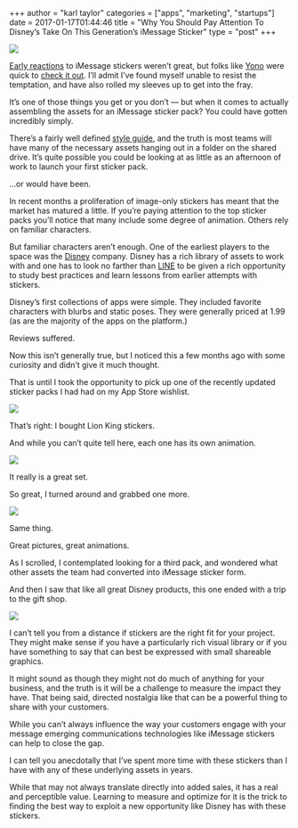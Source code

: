 +++
author = "karl taylor"
categories = ["apps", "marketing", "startups"]
date = 2017-01-17T01:44:46
title = "Why You Should Pay Attention To Disney’s Take On This Generation’s iMessage Sticker"
type = "post"
+++

  ![](https://raw.githubusercontent.com/karljtaylor/kjt/blog/content/assets/34706-1gt3rpx9dpumm8eq0aopmra.png)  


 [Early reactions](http://www.theverge.com/2016/6/14/11935476/apple-imessage-ios-10-snapchat-facebook-wwdc-2016) to iMessage stickers weren’t great, but folks like [Yono](https://twitter.com/yonomitt) were quick to [check it out](http://yonomitt.com/blog/2016/6/22/marketing-using-an-imessage-sticker-app). I’ll admit I’ve found myself unable to resist the temptation, and have also rolled my sleeves up to get into the fray.

 It’s one of those things you get or you don’t — but when it comes to actually assembling the assets for an iMessage sticker pack? You could have gotten incredibly simply.

 There’s a fairly well defined [style guide](https://developer.apple.com/ios/human-interface-guidelines/extensions/messaging/), and the truth is most teams will have many of the necessary assets hanging out in a folder on the shared drive. It’s quite possible you could be looking at as little as an afternoon of work to launch your first sticker pack.

 …or would have been.

 In recent months a proliferation of image-only stickers has meant that the market has matured a little. If you’re paying attention to the top sticker packs you’ll notice that many include some degree of animation. Others rely on familiar characters.

 But familiar characters aren’t enough. One of the earliest players to the space was the [Disney](http://www.disney.com/) company. Disney has a rich library of assets to work with and one has to look no farther than [LINE](https://line.me/en/) to be given a rich opportunity to study best practices and learn lessons from earlier attempts with stickers.

 Disney’s first collections of apps were simple. They included favorite characters with blurbs and static poses. They were generally priced at 1.99 (as are the majority of the apps on the platform.)

 Reviews suffered.

 Now this isn’t generally true, but I noticed this a few months ago with some curiosity and didn’t give it much thought.

 That is until I took the opportunity to pick up one of the recently updated sticker packs I had had on my App Store wishlist.

  ![](https://raw.githubusercontent.com/karljtaylor/kjt/blog/content/assets/6afdc-1ni3l2_s8iquxmdceicl4xg.png)  


 That’s right: I bought Lion King stickers.

 And while you can’t quite tell here, each one has its own animation.

  ![](https://raw.githubusercontent.com/karljtaylor/kjt/blog/content/assets/4e412-1yte-pa5b3hcrtznj_g6iyg.png)  


 It really is a great set.

 So great, I turned around and grabbed one more.

  ![](https://raw.githubusercontent.com/karljtaylor/kjt/blog/content/assets/d5ea2-1411bx6jsbrjp5gxukteqka.png)  


 Same thing.

 Great pictures, great animations.

 As I scrolled, I contemplated looking for a third pack, and wondered what other assets the team had converted into iMessage sticker form.

 And then I saw that like all great Disney products, this one ended with a trip to the gift shop.

  ![](https://raw.githubusercontent.com/karljtaylor/kjt/blog/content/assets/8bbf9-1ugmgpyci-xny7evj9gwj5w.png)  


 I can’t tell you from a distance if stickers are the right fit for your project. They might make sense if you have a particularly rich visual library or if you have something to say that can best be expressed with small shareable graphics.

 It might sound as though they might not do much of anything for your business, and the truth is it will be a challenge to measure the impact they have. That being said, directed nostalgia like that can be a powerful thing to share with your customers.

 While you can’t always influence the way your customers engage with your message emerging communications technologies like iMessage stickers can help to close the gap.

 I can tell you anecdotally that I’ve spent more time with these stickers than I have with any of these underlying assets in years.

 While that may not always translate directly into added sales, it has a real and perceptible value. Learning to measure and optimize for it is the trick to finding the best way to exploit a new opportunity like Disney has with these stickers.
